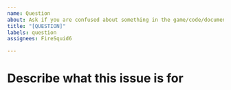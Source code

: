 ```yaml
---
name: Question
about: Ask if you are confused about something in the game/code/documentation
title: "[QUESTION]"
labels: question
assignees: FireSquid6

---
```


# Describe what this issue is for
